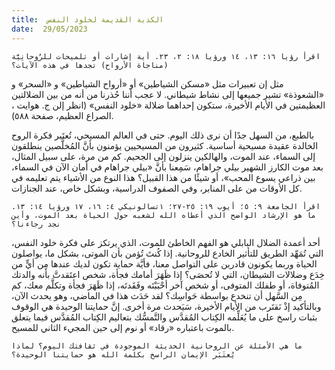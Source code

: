 ```yaml
---
title:  الكذبة القديمة لخلود النفس
date:  29/05/2023
---
```


`اقرأ رؤيا ١٦: ١٣، ١٤ ورؤيا ١٨: ٢، ٢٣. أية إشارات أو تلميحات للرُوحانِيَّة (مناجاة الأرواح) تجدها في هذه الآيات؟`

مثل إن تعبيرات مثل «مسكن الشياطين» أو «أرواح الشياطين» و «السحر» و «الشعوذة» تشير جميعها إلى نشاط شيطاني. لا عجب أننا حُذرنا من أنه من بين الضلالتين العظيمتين في الأيام الأخيرة، ستكون إحداهما ضلالة «خلود النفس» (انظر إلن ج. هوايت ، الصراع العظيم، صفحة ٥٨٨).

بالطبع، من السهل جدًا أن نرى ذلك اليوم. حتى في العالم المسيحي، تُعتَبر فكرة الروح الخالدة عقيدة مسيحية أساسية. كثيرون من المسيحيين يؤمنون بأنَّ المُخلَّصين ينطلقون إلى السماء، عند الموت، والهالكين ينزلون إلى الجحيم. كم من مرة، على سبيل المثال، بعد موت الكارز الشهير بيلي جراهام، سَمِعنا بأنَّ «بيلي جراهام في أمان الآن في السماء، بين ذراعي يسوع المحب»، أو شيئًا من هذا القبيل؟ هذا النوع من الأشياء يتم تعليمه في كل الأوقات من على المنابر، وفي الصفوف الدراسية، وبشكل خاص، عند الجنازات.

`اقرأ الجامعة ٩: ٥؛ أيوب ١٩: ٢٥-٢٧؛ ١تسالونيكي ٤: ١٦، ١٧ ورؤيا ١٤: ١٣. ما هو الإرشاد الواضح الذي أعطاه الله لشعبه حول الحياة بعد الموت، وأين نجد رجاءنا؟`

أحد أعمدة الضلال البابلي هو الفهم الخاطئ للموت، الذي يرتكز على فكرة خلود النفس، التي تُمَهِّد الطريق للتأثير الخادع للروحانية. إذا كُنتَ تُؤمن بأن الموتى، بشكل ما، يواصلون الحياة وربما يكونون قادرين على التواصل معنا، فأيَّة حماية تكون لديك عندها مِن أيٍّ من خِدَع وضلالات الشيطان، التي لا تُحصَى؟ إذا ظَهَرَ أمامك فجأة، شخص اعتَقدتَّ بأنه والدتك المُتوفاة، أو طفلك المتوفى، أو شخص آخر أحْبَبْتَه وفَقَدتَه، إذا ظَهَرَ فجأة وتكلَّم معك، كم مِن السَّهل أن تنخدع بواسطة حَواسِك؟ لقد حَدَث هذا في الماضي، وهو يحدث الآن، وبالتأكيد إذْ نَقتَرب من الأيام الأخيرة، سَيَحدث مرة أخرى. إنَّ حمايتنا الوحيدة هي الوقوف بثبات راسخ على ما يُعَلِّمه الكِتاب المُقدَّس والتَّمسُّك بتعاليم الكِتاب المُقدَّس فيما يتعلق بالموت باعتباره «رقاد» أو نوم إلى حين المجيء الثاني للمسيح.

`ما هي الأمثلة عن الروحانية الحديثة الموجودة في ثقافتك اليوم؟ لماذا يُعتَبَر الإيمان الراسخ بكلمة الله هو حمايتنا الوحيدة؟`